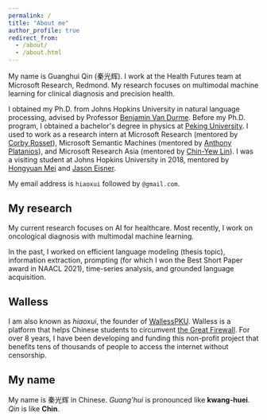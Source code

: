 ```yaml
---
permalink: /
title: "About me"
author_profile: true
redirect_from: 
  - /about/
  - /about.html
---
```


My name is Guanghui Qin (秦光辉).
I work at the Health Futures team at Microsoft Research, Redmond. 
My research focuses on multimodal machine learning for clinical diagnosis and precision health.

I obtained my Ph.D. from Johns Hopkins University in natural language processing, advised by Professor [Benjamin Van Durme](https://www.cs.jhu.edu/~vandurme/).
Before my Ph.D. program, I obtained a bachelor's degree in physics at [Peking University](https://english.pku.edu.cn/).
I used to work as a research intern at Microsoft Research (mentored by [Corby Rosset](https://www.microsoft.com/en-us/research/people/corbyrosset/)),
Microsoft Semantic Machines (mentored by [Anthony Platanios](https://platanios.org/)),
and Microsoft Research Asia (mentored by [Chin-Yew Lin](https://www.microsoft.com/en-us/research/people/cyl/)).
I was a visiting student at Johns Hopkins University in 2018, mentored by [Hongyuan Mei](https://hongyuanmei.com/) and [Jason Eisner](https://www.cs.jhu.edu/~jason/).

My email address is `hiaoxui` followed by `@gmail.com`.

## My research

My current research focuses on AI for healthcare.
Most recently, I work on oncological diagnosis with multimodal machine learning.

In the past, I worked on efficient language modeling (thesis topic), information extraction, prompting (for which I won the Best Short Paper award in NAACL 2021), time-series analysis, and grounded language acquisition.

## Walless

I am also known as *hiaoxui*, the founder of [WallessPKU](https://wallesspku.com/blog/about/).
Walless is a platform that helps Chinese students to circumvent [the Great Firewall](https://en.wikipedia.org/wiki/Great_Firewall).
For over 8 years, I have been developing and funding this non-profit project that benefits tens of thousands of people to access the internet without censorship.

## My name

My name is 秦光辉 in Chinese.
*Guang'hui* is pronounced like **kwang-huei**.
*Qin* is like **Chin**.
